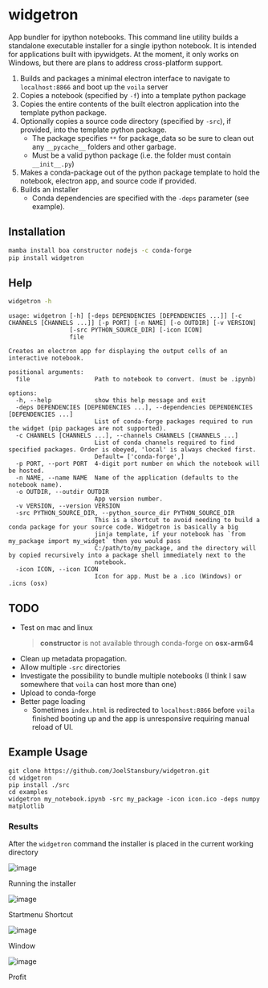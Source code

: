 # widgetron
App bundler for ipython notebooks.
This command line utility builds a standalone executable installer for a single ipython notebook. It is intended for applications built with ipywidgets.
At the moment, it only works on Windows, but there are plans to address cross-platform support.

1. Builds and packages a minimal electron interface to navigate to `localhost:8866` and boot up the `voila` server
2. Copies a notebook (specified by `-f`) into a template python package
3. Copies the entire contents of the built electron application into the template python package.
4. Optionally copies a source code directory (specified by `-src`), if provided, into the template python package.
   - The package specifies `**` for package_data so be sure to clean out any `__pycache__` folders and other garbage.
   - Must be a valid python package (i.e. the folder must contain `__init__.py`)
4. Makes a conda-package out of the python package template to hold the notebook, electron app, and source code if provided.
5. Builds an installer
   - Conda dependencies are specified with the `-deps` parameter (see example).

## Installation
```bash
mamba install boa constructor nodejs -c conda-forge
pip install widgetron
```

## Help
```bash
widgetron -h
```
```
usage: widgetron [-h] [-deps DEPENDENCIES [DEPENDENCIES ...]] [-c CHANNELS [CHANNELS ...]] [-p PORT] [-n NAME] [-o OUTDIR] [-v VERSION]
                 [-src PYTHON_SOURCE_DIR] [-icon ICON]
                 file

Creates an electron app for displaying the output cells of an interactive notebook.

positional arguments:
  file                  Path to notebook to convert. (must be .ipynb)

options:
  -h, --help            show this help message and exit
  -deps DEPENDENCIES [DEPENDENCIES ...], --dependencies DEPENDENCIES [DEPENDENCIES ...]
                        List of conda-forge packages required to run the widget (pip packages are not supported).
  -c CHANNELS [CHANNELS ...], --channels CHANNELS [CHANNELS ...]
                        List of conda channels required to find specified packages. Order is obeyed, 'local' is always checked first.
                        Default= ['conda-forge',]
  -p PORT, --port PORT  4-digit port number on which the notebook will be hosted.
  -n NAME, --name NAME  Name of the application (defaults to the notebook name).
  -o OUTDIR, --outdir OUTDIR
                        App version number.
  -v VERSION, --version VERSION
  -src PYTHON_SOURCE_DIR, --python_source_dir PYTHON_SOURCE_DIR
                        This is a shortcut to avoid needing to build a conda package for your source code. Widgetron is basically a big
                        jinja template, if your notebook has `from my_package import my_widget` then you would pass
                        C:/path/to/my_package, and the directory will by copied recursively into a package shell immediately next to the
                        notebook.
  -icon ICON, --icon ICON
                        Icon for app. Must be a .ico (Windows) or .icns (osx)
```

## TODO
- Test on mac and linux
   > __constructor__ is not available through conda-forge on __osx-arm64__
- Clean up metadata propagation.
- Allow multiple `-src` directories
- Investigate the possibility to bundle multiple notebooks (I think I saw somewhere that `voila` can host more than one)
- Upload to conda-forge
- Better page loading
  - Sometimes `index.html` is redirected to `localhost:8866` before `voila` finished booting up and the app is unresponsive requiring manual reload of UI.


## Example Usage
```
git clone https://github.com/JoelStansbury/widgetron.git
cd widgetron
pip install ./src
cd examples
widgetron my_notebook.ipynb -src my_package -icon icon.ico -deps numpy matplotlib
```

### Results
After the `widgetron` command the installer is placed in the current working directory

![image](https://user-images.githubusercontent.com/48299585/211173752-212a2d77-9238-412f-81f8-0f942f276749.png)

Running the installer

![image](https://user-images.githubusercontent.com/48299585/211173763-fc7b54ad-c8cf-4386-94d8-cfc90cdb77d8.png)

Startmenu Shortcut

![image](https://user-images.githubusercontent.com/48299585/211173745-9142808c-6303-4925-b1f2-d7db21430df1.png)

Window

![image](https://user-images.githubusercontent.com/48299585/211173814-af05502c-2c41-4bd1-ad09-324a9eccef78.png)

Profit
